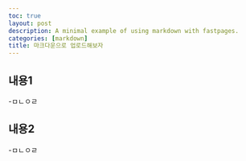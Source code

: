 ```yaml
---
toc: true
layout: post
description: A minimal example of using markdown with fastpages.
categories: [markdown]
title: 마크다운으로 업로드해보자
---
```


## 내용1
-ㅁㄴㅇㄹ

## 내용2
-ㅁㄴㅇㄹ

